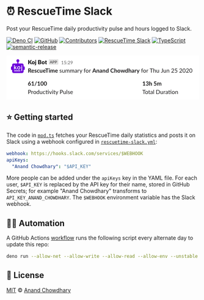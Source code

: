 # ⏰ RescueTime Slack

Post your RescueTime daily productivity pulse and hours logged to Slack.

[![Deno CI](https://github.com/AnandChowdhary/rescuetime-slack/workflows/RescueTime%20Slack/badge.svg)](https://github.com/AnandChowdhary/rescuetime-slack/actions)
[![GitHub](https://img.shields.io/github/license/AnandChowdhary/rescuetime-slack)](https://github.com/AnandChowdhary/rescuetime-slack/blob/master/LICENSE)
[![Contributors](https://img.shields.io/github/contributors/AnandChowdhary/rescuetime-slack)](https://github.com/AnandChowdhary/rescuetime-slack/graphs/contributors)
[![RescueTime Slack](https://img.shields.io/badge/deno-starter-brightgreen)](https://denorg.github.io/starter/)
[![TypeScript](https://img.shields.io/badge/types-TypeScript-blue)](https://github.com/AnandChowdhary/rescuetime-slack)
[![semantic-release](https://img.shields.io/badge/%20%20%F0%9F%93%A6%F0%9F%9A%80-semantic--release-e10079.svg)](https://github.com/semantic-release/semantic-release)

![Screenshot of bot message](./assets/screenshot.png)

## ⭐ Getting started

The code in [`mod.ts`](./mod.ts) fetches your RescueTime daily statistics and posts it on Slack using a webhook configured in [`rescuetime-slack.yml`](./rescuetime-slack.yml):

```yml
webhook: https://hooks.slack.com/services/$WEBHOOK
apiKeys:
  "Anand Chowdhary": "$API_KEY"
```

More people can be added under the `apiKeys` key in the YAML file. For each user, `$API_KEY` is replaced by the API key for their name, stored in GitHub Secrets; for example "Anand Chowdhary" transforms to `API_KEY_ANAND_CHOWDHARY`. The `$WEBHOOK` environment variable has the Slack webhook.

## 👩‍💻 Automation

A GitHub Actions [workflow](./.github/workflows/deno.yml) runs the following script every alternate day to update this repo:

```bash
deno run --allow-net --allow-write --allow-read --allow-env --unstable mod.ts
```

## 📄 License

[MIT](./LICENSE) © [Anand Chowdhary](https://anandchowdhary.com)
